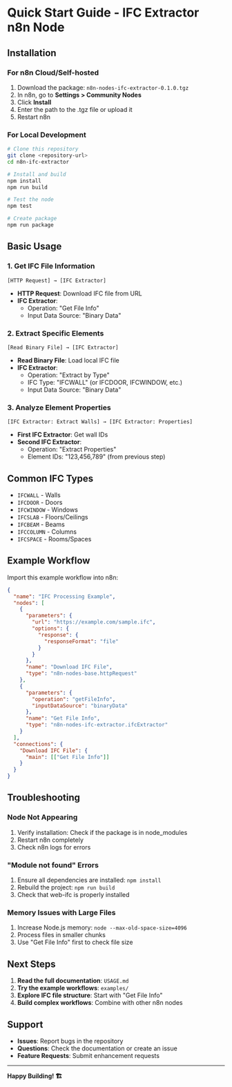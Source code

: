 # Quick Start Guide - IFC Extractor n8n Node

## Installation

### For n8n Cloud/Self-hosted
1. Download the package: `n8n-nodes-ifc-extractor-0.1.0.tgz`
2. In n8n, go to **Settings > Community Nodes**
3. Click **Install**
4. Enter the path to the .tgz file or upload it
5. Restart n8n

### For Local Development
```bash
# Clone this repository
git clone <repository-url>
cd n8n-ifc-extractor

# Install and build
npm install
npm run build

# Test the node
npm test

# Create package
npm run package
```

## Basic Usage

### 1. Get IFC File Information
```
[HTTP Request] → [IFC Extractor]
```
- **HTTP Request**: Download IFC file from URL
- **IFC Extractor**: 
  - Operation: "Get File Info"
  - Input Data Source: "Binary Data"

### 2. Extract Specific Elements
```
[Read Binary File] → [IFC Extractor]
```
- **Read Binary File**: Load local IFC file
- **IFC Extractor**:
  - Operation: "Extract by Type"
  - IFC Type: "IFCWALL" (or IFCDOOR, IFCWINDOW, etc.)
  - Input Data Source: "Binary Data"

### 3. Analyze Element Properties
```
[IFC Extractor: Extract Walls] → [IFC Extractor: Properties]
```
- **First IFC Extractor**: Get wall IDs
- **Second IFC Extractor**:
  - Operation: "Extract Properties" 
  - Element IDs: "123,456,789" (from previous step)

## Common IFC Types
- `IFCWALL` - Walls
- `IFCDOOR` - Doors
- `IFCWINDOW` - Windows
- `IFCSLAB` - Floors/Ceilings
- `IFCBEAM` - Beams
- `IFCCOLUMN` - Columns
- `IFCSPACE` - Rooms/Spaces

## Example Workflow

Import this example workflow into n8n:

```json
{
  "name": "IFC Processing Example",
  "nodes": [
    {
      "parameters": {
        "url": "https://example.com/sample.ifc",
        "options": {
          "response": {
            "responseFormat": "file"
          }
        }
      },
      "name": "Download IFC File",
      "type": "n8n-nodes-base.httpRequest"
    },
    {
      "parameters": {
        "operation": "getFileInfo",
        "inputDataSource": "binaryData"
      },
      "name": "Get File Info",
      "type": "n8n-nodes-ifc-extractor.ifcExtractor"
    }
  ],
  "connections": {
    "Download IFC File": {
      "main": [["Get File Info"]]
    }
  }
}
```

## Troubleshooting

### Node Not Appearing
1. Verify installation: Check if the package is in node_modules
2. Restart n8n completely
3. Check n8n logs for errors

### "Module not found" Errors
1. Ensure all dependencies are installed: `npm install`
2. Rebuild the project: `npm run build`
3. Check that web-ifc is properly installed

### Memory Issues with Large Files
1. Increase Node.js memory: `node --max-old-space-size=4096`
2. Process files in smaller chunks
3. Use "Get File Info" first to check file size

## Next Steps

1. **Read the full documentation**: `USAGE.md`
2. **Try the example workflows**: `examples/`
3. **Explore IFC file structure**: Start with "Get File Info"
4. **Build complex workflows**: Combine with other n8n nodes

## Support

- **Issues**: Report bugs in the repository
- **Questions**: Check the documentation or create an issue
- **Feature Requests**: Submit enhancement requests

---

**Happy Building! 🏗️**
